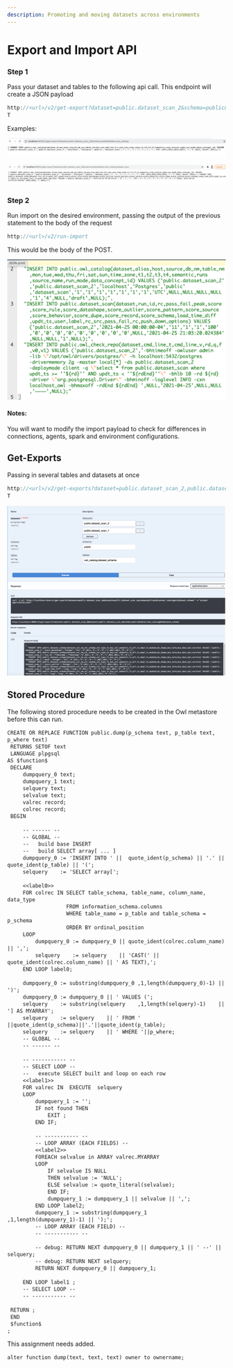 ```yaml
---
description: Promoting and moving datasets across environments
---
```


# Export and Import API

### Step 1

Pass your dataset and tables to the following api call. This endpoint will create a JSON payload

```javascript
http://<url>/v2/get-export?dataset=public.dataset_scan_2&schema=public&tables=owl_catalog,dataset_scan,owl_check_repo
T
```

Examples:

![1 Table](../.gitbook/assets/screen-shot-2021-04-26-at-10.02.12-am.png)

![Multiple Tables](../.gitbook/assets/screen-shot-2021-04-26-at-10.07.54-am.png)

### Step 2

Run import on the desired environment, passing the output of the previous statement to the body of the request 

```javascript
http://<url>/v2/run-import
```

This would be the body of the POST.

![](../.gitbook/assets/screen-shot-2021-04-26-at-10.13.18-am.png)

#### Notes: 

You will want to modify the import payload to check for differences in connections, agents, spark and environment configurations.



## Get-Exports

Passing in several tables and datasets at once

```javascript
http://<url>/v2/get-exports?dataset=public.dataset_scan_2,public.dataset_scan_1&schema=public&tables=owl_catalog,dataset_scan,owl_check_repo
T
```

![](<../.gitbook/assets/image (67).png>)

## Stored Procedure

The following stored procedure needs to be created in the Owl metastore before this can run. 

```
CREATE OR REPLACE FUNCTION public.dump(p_schema text, p_table text, p_where text)
 RETURNS SETOF text
 LANGUAGE plpgsql
AS $function$
 DECLARE
     dumpquery_0 text;
     dumpquery_1 text;
     selquery text;
     selvalue text;
     valrec record;
     colrec record;
 BEGIN

     -- ------ --
     -- GLOBAL --
     --   build base INSERT
     --   build SELECT array[ ... ]
     dumpquery_0 := 'INSERT INTO ' ||  quote_ident(p_schema) || '.' || quote_ident(p_table) || '(';
     selquery    := 'SELECT array[';

     <<label0>>
     FOR colrec IN SELECT table_schema, table_name, column_name, data_type
                   FROM information_schema.columns
                   WHERE table_name = p_table and table_schema = p_schema
                   ORDER BY ordinal_position
     LOOP
         dumpquery_0 := dumpquery_0 || quote_ident(colrec.column_name) || ',';
         selquery    := selquery    || 'CAST(' || quote_ident(colrec.column_name) || ' AS TEXT),';
     END LOOP label0;

     dumpquery_0 := substring(dumpquery_0 ,1,length(dumpquery_0)-1) || ')';
     dumpquery_0 := dumpquery_0 || ' VALUES (';
     selquery    := substring(selquery    ,1,length(selquery)-1)    || '] AS MYARRAY';
     selquery    := selquery    || ' FROM ' ||quote_ident(p_schema)||'.'||quote_ident(p_table);
     selquery    := selquery    || ' WHERE '||p_where;
     -- GLOBAL --
     -- ------ --

     -- ----------- --
     -- SELECT LOOP --
     --   execute SELECT built and loop on each row
     <<label1>>
     FOR valrec IN  EXECUTE  selquery
     LOOP
         dumpquery_1 := '';
         IF not found THEN
             EXIT ;
         END IF;

         -- ----------- --
         -- LOOP ARRAY (EACH FIELDS) --
         <<label2>>
         FOREACH selvalue in ARRAY valrec.MYARRAY
         LOOP
             IF selvalue IS NULL
             THEN selvalue := 'NULL';
             ELSE selvalue := quote_literal(selvalue);
             END IF;
             dumpquery_1 := dumpquery_1 || selvalue || ',';
         END LOOP label2;
         dumpquery_1 := substring(dumpquery_1 ,1,length(dumpquery_1)-1) || ');';
         -- LOOP ARRAY (EACH FIELD) --
         -- ----------- --

         -- debug: RETURN NEXT dumpquery_0 || dumpquery_1 || ' --' || selquery;
         -- debug: RETURN NEXT selquery;
         RETURN NEXT dumpquery_0 || dumpquery_1;

     END LOOP label1 ;
     -- SELECT LOOP --
     -- ----------- --

 RETURN ;
 END
 $function$
;
```

This assignment needs added.

```
alter function dump(text, text, text) owner to ownername;
```
